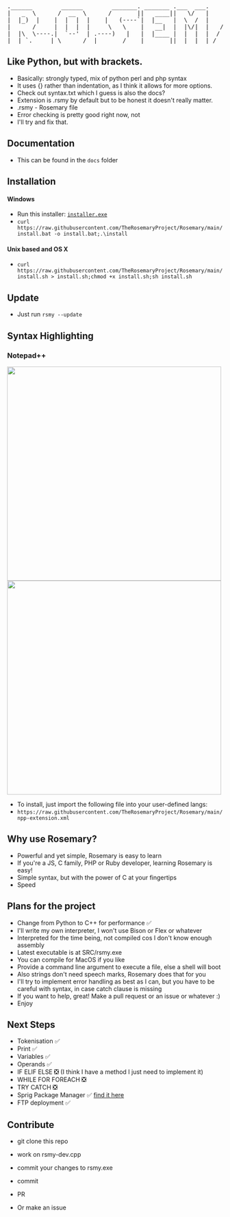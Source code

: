 <pre>
.______        ______        _______. _______ .___  ___.      ___      .______     ____    ____ 
|   _  \      /  __  \      /       ||   ____||   \/   |     /   \     |   _  \    \   \  /   / 
|  |_)  |    |  |  |  |    |   (----`|  |__   |  \  /  |    /  ^  \    |  |_)  |    \   \/   /  
|      /     |  |  |  |     \   \    |   __|  |  |\/|  |   /  /_\  \   |      /      \_    _/   
|  |\  \----.|  `--'  | .----)   |   |  |____ |  |  |  |  /  _____  \  |  |\  \----.   |  |     
| _| `._____| \______/  |_______/    |_______||__|  |__| /__/     \__\ | _| `._____|   |__|     
</pre>
                                                                                                
## Like Python, but with brackets. 
- Basically: strongly typed, mix of python perl and php syntax
- It uses {} rather than indentation, as I think it allows for more options.
- Check out syntax.txt which I guess is also the docs?
- Extension is .rsmy by default but to be honest it doesn't really matter.
- .rsmy - Rosemary file
- Error checking is pretty good right now, not
- I'll try and fix that.
## Documentation
- This can be found in the `docs` folder
## Installation
#### Windows
- Run this installer: [`installer.exe`](https://github.com/TheRosemaryProject/Rosemary/releases/download/v0.01-alpha/installer.exe)
- `curl https://raw.githubusercontent.com/TheRosemaryProject/Rosemary/main/install.bat -o install.bat;.\install`
#### Unix based and OS X
- `curl https://raw.githubusercontent.com/TheRosemaryProject/Rosemary/main/install.sh > install.sh;chmod +x install.sh;sh install.sh`
## Update
- Just run `rsmy --update`
## Syntax Highlighting
### Notepad++
<img src="https://user-images.githubusercontent.com/116349156/218162627-e65864e7-f10c-470d-8b42-9c8c223a0f3b.png" height=500 ></img>
<img src="https://user-images.githubusercontent.com/116349156/218162654-0a1f3c00-b189-4aae-97f8-c2f2b7caa467.png" height=500 ></img>
- To install, just import the following file into your user-defined langs:
- `https://raw.githubusercontent.com/TheRosemaryProject/Rosemary/main/npp-extension.xml`
## Why use Rosemary?
- Powerful and yet simple, Rosemary is easy to learn
- If you're a JS, C family, PHP or Ruby developer, learning Rosemary is easy!
- Simple syntax, but with the power of C at your fingertips
- Speed
## Plans for the project
- Change from Python to C++ for performance ✅
- I'll write my own interpreter, I won't use
Bison or Flex or whatever
- Interpreted for the time being, not compiled cos I don't know enough assembly
- Latest executable is at SRC/rsmy.exe
- You can compile for MacOS if you like
- Provide a command line argument to execute a file, else a shell will boot
- Also strings don't need speech marks, 
Rosemary does that for you
- I'll try to implement error handling as best
as I can, but you have to be careful with syntax,
in case catch clause is missing
- If you want to help, great! Make a pull request
or an issue or whatever :)
- Enjoy
## Next Steps
- Tokenisation ✅
- Print ✅
- Variables ✅
- Operands ✅
- IF ELIF ELSE ❎ (I think I have a method I just need to implement it)
- WHILE FOR FOREACH ❎
- TRY CATCH ❎
- Sprig Package Manager ✅ [find it here](http://github.com/gonerogueproductions/Sprig)
- FTP deployment ✅
## Contribute
- git clone this repo
- work on rsmy-dev.cpp
- commit your changes to rsmy.exe
- commit
- PR

- Or make an issue
